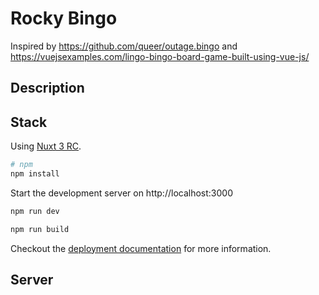 # Rocky Bingo 

Inspired by https://github.com/queer/outage.bingo
and https://vuejsexamples.com/lingo-bingo-board-game-built-using-vue-js/


## Description



## Stack

Using [Nuxt 3 RC](https://v3.nuxtjs.org). 

```bash
# npm
npm install
```
Start the development server on http://localhost:3000

```bash
npm run dev
```

```bash
npm run build
```
Checkout the [deployment documentation](https://v3.nuxtjs.org/guide/deploy/presets) for more information.

## Server
